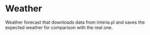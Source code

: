 # Weather
Weather forecast that downloads data from interia.pl and saves the expected weather for comparison with the real one. 
